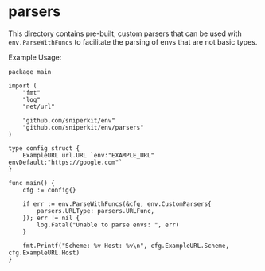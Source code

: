 parsers
=======
This directory contains pre-built, custom parsers that can be used with `env.ParseWithFuncs`
to facilitate the parsing of envs that are not basic types.

Example Usage:

```golang
package main

import (
	"fmt"
	"log"
	"net/url"

	"github.com/sniperkit/env"
	"github.com/sniperkit/env/parsers"
)

type config struct {
	ExampleURL url.URL `env:"EXAMPLE_URL" envDefault:"https://google.com"`
}

func main() {
	cfg := config{}

	if err := env.ParseWithFuncs(&cfg, env.CustomParsers{
		parsers.URLType: parsers.URLFunc,
	}); err != nil {
		log.Fatal("Unable to parse envs: ", err)
	}

	fmt.Printf("Scheme: %v Host: %v\n", cfg.ExampleURL.Scheme, cfg.ExampleURL.Host)
}
```